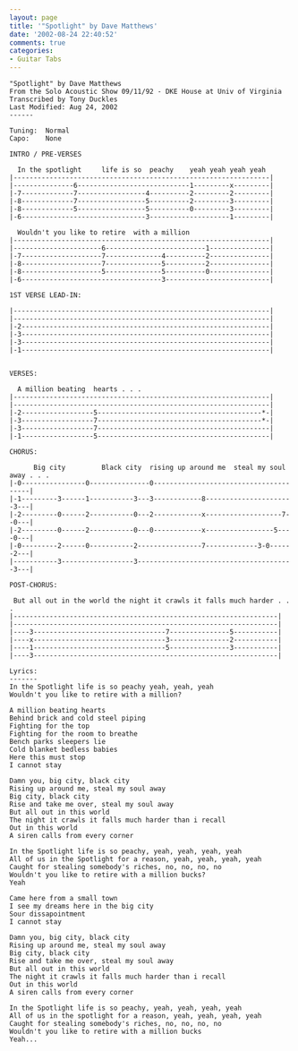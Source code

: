 ```yaml
---
layout: page
title: '"Spotlight" by Dave Matthews'
date: '2002-08-24 22:40:52'
comments: true
categories:
- Guitar Tabs
---
```


    "Spotlight" by Dave Matthews
    From the Solo Acoustic Show 09/11/92 - DKE House at Univ of Virginia
    Transcribed by Tony Duckles
    Last Modified: Aug 24, 2002
    ------

    Tuning:  Normal
    Capo:    None

    INTRO / PRE-VERSES

      In the spotlight     life is so  peachy    yeah yeah yeah yeah
    |----------------------------------------------------------------|
    |---------------6----------------------------1---------x---------|
    |-7-------------7-----------------4----------2---------2---------|
    |-8-------------7-----------------5----------2---------3---------|
    |-8-------------5-----------------5----------0---------3---------|
    |-6-------------------------------3--------------------1---------|

      Wouldn't you like to retire  with a million
    |----------------------------------------------------------------|
    |----------------------6-------------------------1---------------|
    |-7--------------------7--------------4----------2---------------|
    |-8--------------------7--------------5----------2---------------|
    |-8--------------------5--------------5----------0---------------|
    |-6-----------------------------------3--------------------------|

    1ST VERSE LEAD-IN:

    |----------------------------------------------------------------|
    |----------------------------------------------------------------|
    |-2--------------------------------------------------------------|
    |-3--------------------------------------------------------------|
    |-3--------------------------------------------------------------|
    |-1--------------------------------------------------------------|


    VERSES:

      A million beating  hearts . . .
    |----------------------------------------------------------------|
    |----------------------------------------------------------------|
    |-2------------------5-----------------------------------------*-|
    |-3------------------7-----------------------------------------*-|
    |-3------------------7-------------------------------------------|
    |-1------------------5-------------------------------------------|

    CHORUS:

          Big city         Black city  rising up around me  steal my soul away . . .
    |-0----------------0---------------0---------------------------------------|
    |-1---------3------1-----------3---3------------8----------------------3---|
    |-2---------0------2-----------0---2------------x-------------------7--0---|
    |-2---------0------2-----------0---0------------x-----------------5----0---|
    |-0---------2------0-----------2----------------7-------------3-0------2---|
    |-----------3------------------3---------------------------------------3---|

    POST-CHORUS:

     But all out in the world the night it crawls it falls much harder . . .
    |------------------------------------------------------------------|
    |------------------------------------------------------------------|
    |----3---------------------------------7---------------5-----------|
    |----x---------------------------------3---------------2-----------|
    |----1---------------------------------5---------------3-----------|
    |----3-------------------------------------------------------------|

    Lyrics:
    -------
    In the Spotlight life is so peachy yeah, yeah, yeah
    Wouldn't you like to retire with a million?

    A million beating hearts
    Behind brick and cold steel piping
    Fighting for the top
    Fighting for the room to breathe
    Bench parks sleepers lie
    Cold blanket bedless babies
    Here this must stop
    I cannot stay

    Damn you, big city, black city
    Rising up around me, steal my soul away
    Big city, black city
    Rise and take me over, steal my soul away
    But all out in this world
    The night it crawls it falls much harder than i recall
    Out in this world
    A siren calls from every corner

    In the Spotlight life is so peachy, yeah, yeah, yeah, yeah
    All of us in the Spotlight for a reason, yeah, yeah, yeah, yeah
    Caught for stealing somebody's riches, no, no, no, no
    Wouldn't you like to retire with a million bucks?
    Yeah

    Came here from a small town
    I see my dreams here in the big city
    Sour dissapointment
    I cannot stay

    Damn you, big city, black city
    Rising up around me, steal my soul away
    Big city, black city
    Rise and take me over, steal my soul away
    But all out in this world
    The night it crawls it falls much harder than i recall
    Out in this world
    A siren calls from every corner

    In the Spotlight life is so peachy, yeah, yeah, yeah, yeah
    All of us in the spotlight for a reason, yeah, yeah, yeah, yeah
    Caught for stealing somebody's riches, no, no, no, no
    Wouldn't you like to retire with a million bucks
    Yeah...


